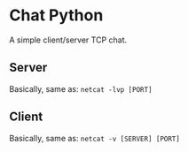 # Chat Python
A simple client/server TCP chat.

## Server
Basically, same as: `netcat -lvp [PORT]`

## Client
Basically, same as: `netcat -v [SERVER] [PORT]`
